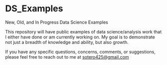 # DS_Examples
New, Old, and In Progress Data Science Examples

This repository will have public examples of data science/analysis work that I either have done or am currently working on.
My goal is to demonstrate not just a breadth of knowledge and ability, but also growth.

If you have any specific questions, concerns, comments, or suggestions, please feel free to reach out to me at sotero425@gmail.com

